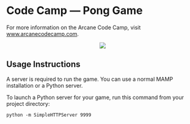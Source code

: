 # Code Camp &mdash; Pong Game

For more information on the Arcane Code Camp, visit www.arcanecodecamp.com.

<p align="center">
    <img src="http://static1.squarespace.com/static/5563276fe4b0e65363e7feb0/t/556371b8e4b0b7fb308ca4cc/1432580544966/?format=300w">
</p>

## Usage Instructions
A server is required to run the game. You can use a normal MAMP installation or a Python server.

To launch a Python server for your game, run this command from your project directory:
```
python -m SimpleHTTPServer 9999
```
